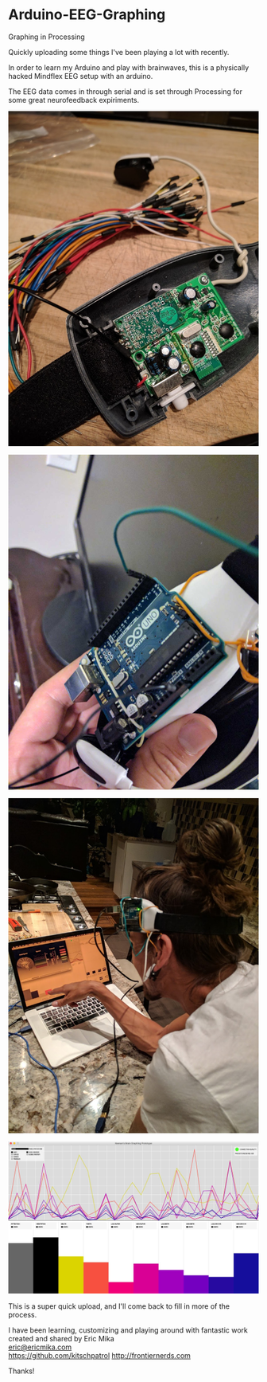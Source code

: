 # Arduino-EEG-Graphing
Graphing in Processing

Quickly uploading some things I've been playing a lot with recently.

In order to learn my Arduino and play with brainwaves, this is a physically hacked Mindflex EEG setup with an arduino.

The EEG data comes in through serial and 
is set through Processing for some great neurofeedback expiriments.

![Opened Mindflex for soldering](IMG_20170617_003357.jpg)

![Arduino applied](IMG_20170628_191827.jpg)

![Testing](IMG_20170617_014312.jpg)

![Screenshot of Processing Brain Grapher](https://github.com/kbrugh/Arduino-EEG-Graphing/blob/master/Screen-Shot-2018-01-31-at-10.12.17-PM.jpg)

This is a super quick upload, and I'll come back to fill in more of the process.

I have been learning, customizing and playing around with fantastic work created and shared by Eric Mika  
eric@ericmika.com  
https://github.com/kitschpatrol
http://frontiernerds.com

Thanks!
